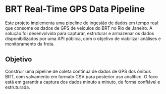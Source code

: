 # BRT Real-Time GPS Data Pipeline
Este projeto implementa uma pipeline de ingestão de dados em tempo real que consome os dados de GPS de veículos do BRT no Rio de Janeiro. A solução foi desenvolvida para capturar, estruturar e armazenar os dados disponibilizados por uma API pública, com o objetivo de viabilizar análises e monitoramento da frota.

## Objetivo
Construir uma pipeline de coleta contínua de dados de GPS dos ônibus BRT, com salvamento em formato CSV para posterior uso analítico. O foco está em garantir a captura dos dados minuto a minuto, de forma confiável e estruturada.